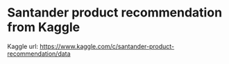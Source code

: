 # Santander product recommendation from Kaggle

Kaggle url: https://www.kaggle.com/c/santander-product-recommendation/data

